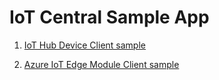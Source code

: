 # IoT Central Sample App

1. [IoT Hub Device Client sample](doc/IoTCentral_DeviceClient.md)

1. [Azure IoT Edge Module Client sample](doc/IoTCentral_AzureIoTEdge.md)